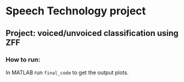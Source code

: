 # Speech Technology project
## Project: voiced/unvoiced classification using ZFF

### How to run:
In MATLAB run `final_code` to get the output plots.